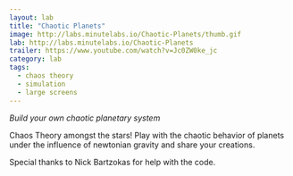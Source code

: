 ```yaml
---
layout: lab
title: "Chaotic Planets"
image: http://labs.minutelabs.io/Chaotic-Planets/thumb.gif
lab: http://labs.minutelabs.io/Chaotic-Planets
trailer: https://www.youtube.com/watch?v=Jc0ZW0ke_jc
category: lab
tags:
  - chaos theory
  - simulation
  - large screens
---
```


*Build your own chaotic planetary system*

Chaos Theory amongst the stars! Play with the chaotic behavior of planets under the influence of newtonian gravity and share your creations.

Special thanks to Nick Bartzokas for help with the code.
